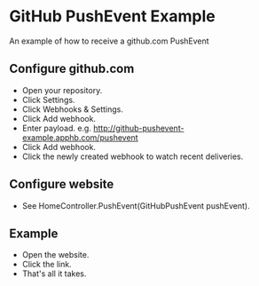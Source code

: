 # GitHub PushEvent Example

An example of how to receive a github.com PushEvent

## Configure github.com

- Open your repository.
- Click Settings.
- Click Webhooks & Settings.
- Click Add webhook.
- Enter payload. e.g. http://github-pushevent-example.apphb.com/pushevent
- Click Add webhook.
- Click the newly created webhook to watch recent deliveries.

## Configure website

- See HomeController.PushEvent(GitHubPushEvent pushEvent).

## Example

- Open the website.
- Click the link.
- That's all it takes.